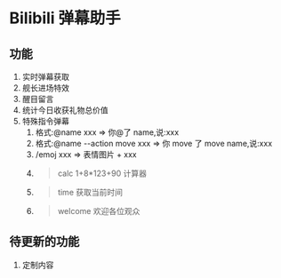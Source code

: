 # Bilibili 弹幕助手

## 功能

1. 实时弹幕获取
2. 舰长进场特效
3. 醒目留言
4. 统计今日收获礼物总价值
5. 特殊指令弹幕
   1. 格式:@name xxx => 你@了 name,说:xxx
   2. 格式:@name --action move xxx => 你 move 了 move name,说:xxx
   3. /emoj xxx => 表情图片 + xxx
   4. > calc 1+8\*123+90 计算器
   5. > time 获取当前时间
   6. > welcome 欢迎各位观众

## 待更新的功能

1. 定制内容
